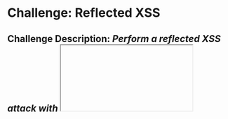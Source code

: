 # Challenge: Reflected XSS
## Challenge Description: *Perform a reflected XSS attack with <iframe src="javascript:alert(`xss`)">.*

### Steps: 
First I browsed around the website for parameters that might be vulnerable to XSS (or SQLi).
I found the ordering tracking input form, and when you enter in anything (for example, `a`) the parameter looks like this: `track-result?id=a`. This is a prime spot for XSS. The challenge says to use the payload `<iframe src="javascript:alert(`xss`)">`. So by entering that javascript into the order tracker, we can see the id parameter is indeed vulnerable to reflected XSS.

### Solution:
Identify potentially vulnerable parameters, such as the order tracker.
Inject javascript to determine vulnerability.
